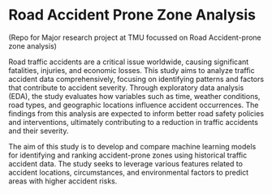 # Road Accident Prone Zone Analysis
(Repo for Major research project at TMU focussed on Road Accident-prone zone analysis)

Road traffic accidents are a critical issue worldwide, causing significant fatalities,
injuries, and economic losses. This study aims to analyze traffic accident data
comprehensively, focusing on identifying patterns and factors that contribute to
accident severity. Through exploratory data analysis (EDA), the study evaluates how
variables such as time, weather conditions, road types, and geographic locations
influence accident occurrences. The findings from this analysis are expected to inform
better road safety policies and interventions, ultimately contributing to a reduction in
traffic accidents and their severity.

The aim of this study is to develop and compare machine learning models for
identifying and ranking accident-prone zones using historical traffic accident data. The
study seeks to leverage various features related to accident locations, circumstances,
and environmental factors to predict areas with higher accident risks.
